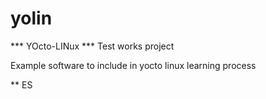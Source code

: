 # yolin

*** YOcto-LINux ***
Test works project

Example software to include in yocto linux learning process


** ES

